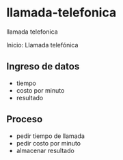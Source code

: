 # llamada-telefonica
llamada telefonica

Inicio: Llamada telefónica
## Ingreso de datos
- tiempo
- costo por minuto
- resultado

## Proceso
- pedir tiempo de llamada
- pedir costo por minuto
- almacenar resultado
